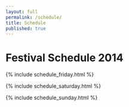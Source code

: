 ```yaml
---
layout: full
permalink: /schedule/
title: Schedule
published: true
---
```


# Festival Schedule 2014


<div class="section-container auto" data-section data-options="deep_linking: true">

<!--
**********************************************
FRIDAY SCHEDULE
**********************************************
-->
{% include schedule_friday.html %}

<!--
**********************************************
SATURDAY SCHEDULE
**********************************************
-->
{% include schedule_saturday.html %}


<!--
**********************************************
SUNDAY SCHEDULE
**********************************************
-->
{% include schedule_sunday.html %}

</div>
